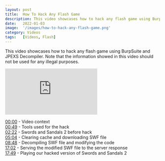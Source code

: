 ```yaml
---
layout: post
title:  How To Hack Any Flash Game
description: This video showcases how to hack any flash game using BurpSuite and JPEXS Decompiler. Note that the information showed in this video should not be used for any illegal purposes.
date:   2022-01-03 
image:  '/images/how-to-hack-any-flash-game.png'
category: Videos
tags:   [Videos, Flash]
---
```


This video showcases how to hack any flash game using BurpSuite and JPEXS Decompiler. Note that the information showed in this video should not be used for any illegal purposes.

<iframe src="https://www.youtube.com/embed/bnSUBy9YrOc" frameborder="0" allowfullscreen></iframe>

[00:00](https://www.youtube.com/watch?v=bnSUBy9YrOc&t=0s) - Video context  
[00:49](https://www.youtube.com/watch?v=bnSUBy9YrOc&t=49s) - Tools used for the hack  
[02:22](https://www.youtube.com/watch?v=bnSUBy9YrOc&t=142s) - Swords and Sandals 2 before hack  
[05:04](https://www.youtube.com/watch?v=bnSUBy9YrOc&t=304s) - Clearing cache and downloading SWF file  
[08:48](https://www.youtube.com/watch?v=bnSUBy9YrOc&t=528s) - Decompiling SWF file and modifying the code  
[17:02](https://www.youtube.com/watch?v=bnSUBy9YrOc&t=1022s) - Serving the modified SWF file to the server response  
[17:49](https://www.youtube.com/watch?v=bnSUBy9YrOc&t=1069s) - Playing our hacked version of Swords and Sandals 2
